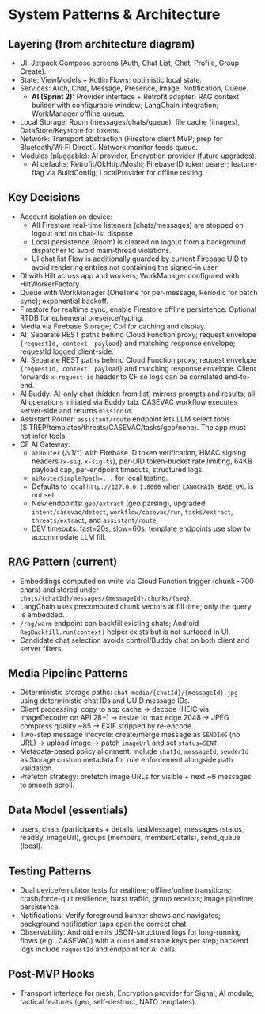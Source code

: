 # System Patterns & Architecture

## Layering (from architecture diagram)
- UI: Jetpack Compose screens (Auth, Chat List, Chat, Profile, Group Create).
- State: ViewModels + Kotlin Flows; optimistic local state.
- Services: Auth, Chat, Message, Presence, Image, Notification, Queue.
  - **AI (Sprint 2):** Provider interface + Retrofit adapter; RAG context builder with configurable window; LangChain integration; WorkManager offline queue.
- Local Storage: Room (messages/chats/queue), file cache (images), DataStore/Keystore for tokens.
- Network: Transport abstraction (Firestore client MVP; prep for Bluetooth/Wi‑Fi Direct). Network monitor feeds queue.
- Modules (pluggable): AI provider, Encryption provider (future upgrades).
  - AI defaults: Retrofit/OkHttp/Moshi; Firebase ID token bearer; feature-flag via BuildConfig; LocalProvider for offline testing.

## Key Decisions
- Account isolation on device:
  - All Firestore real-time listeners (chats/messages) are stopped on logout and on chat-list dispose.
  - Local persistence (Room) is cleared on logout from a background dispatcher to avoid main-thread violations.
  - UI chat list Flow is additionally guarded by current Firebase UID to avoid rendering entries not containing the signed-in user.
- DI with Hilt across app and workers; WorkManager configured with HiltWorkerFactory.
- Queue with WorkManager (OneTime for per-message, Periodic for batch sync); exponential backoff.
- Firestore for realtime sync; enable Firestore offline persistence. Optional RTDB for ephemeral presence/typing.
- Media via Firebase Storage; Coil for caching and display.
- AI: Separate REST paths behind Cloud Function proxy; request envelope `{requestId, context, payload}` and matching response envelope; requestId logged client-side.
 - AI: Separate REST paths behind Cloud Function proxy; request envelope `{requestId, context, payload}` and matching response envelope. Client forwards `x-request-id` header to CF so logs can be correlated end-to-end.
  - AI Buddy: AI-only chat (hidden from list) mirrors prompts and results; all AI operations initiated via Buddy tab. CASEVAC workflow executes server-side and returns `missionId`.
  - Assistant Router: `assistant/route` endpoint lets LLM select tools (SITREP/templates/threats/CASEVAC/tasks/geo/none). The app must not infer tools.
- CF AI Gateway:
  - `aiRouter` (/v1/*) with Firebase ID token verification, HMAC signing headers (`x-sig`, `x-sig-ts`), per‑UID token-bucket rate limiting, 64KB payload cap, per-endpoint timeouts, structured logs.
  - `aiRouterSimple?path=...` for local testing.
  - Defaults to local `http://127.0.0.1:8000` when `LANGCHAIN_BASE_URL` is not set.
  - New endpoints: `geo/extract` (geo parsing), upgraded `intent/casevac/detect`, `workflow/casevac/run`, `tasks/extract`, `threats/extract`, and `assistant/route`.
  - DEV timeouts: fast=20s, slow=60s; template endpoints use slow to accommodate LLM fill.

## RAG Pattern (current)
- Embeddings computed on write via Cloud Function trigger (chunk ~700 chars) and stored under `chats/{chatId}/messages/{messageId}/chunks/{seq}`.
- LangChain uses precomputed chunk vectors at fill time; only the query is embedded.
- `/rag/warm` endpoint can backfill existing chats; Android `RagBackfill.run(context)` helper exists but is not surfaced in UI.
- Candidate chat selection avoids control/Buddy chat on both client and server filters.

## Media Pipeline Patterns
- Deterministic storage paths: `chat-media/{chatId}/{messageId}.jpg` using deterministic chat IDs and UUID message IDs.
- Client processing: copy to app cache → decode (HEIC via ImageDecoder on API 28+) → resize to max edge 2048 → JPEG compress quality ~85 → EXIF stripped by re-encode.
- Two-step message lifecycle: create/merge message as `SENDING` (no URL) → upload image → patch `imageUrl` and set `status=SENT`.
- Metadata-based policy alignment: include `chatId`, `messageId`, `senderId` as Storage custom metadata for rule enforcement alongside path validation.
- Prefetch strategy: prefetch image URLs for visible + next ~6 messages to smooth scroll.

## Data Model (essentials)
- users, chats (participants + details, lastMessage), messages (status, readBy, imageUrl), groups (members, memberDetails), send_queue (local).

## Testing Patterns
- Dual device/emulator tests for realtime; offline/online transitions; crash/force-quit resilience; burst traffic; group receipts; image pipeline; persistence.
- Notifications: Verify foreground banner shows and navigates; background notification taps open the correct chat.
 - Observability: Android emits JSON-structured logs for long-running flows (e.g., CASEVAC) with a `runId` and stable keys per step; backend logs include `requestId` and endpoint for AI calls.

## Post-MVP Hooks
- Transport interface for mesh; Encryption provider for Signal; AI module; tactical features (geo, self-destruct, NATO templates).

